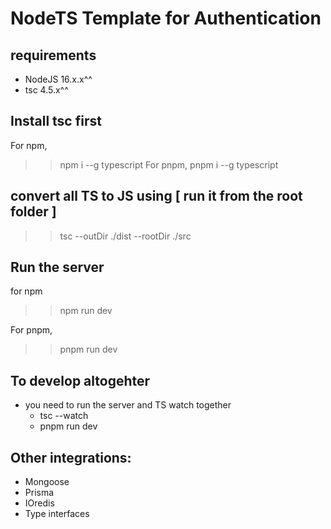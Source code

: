 # NodeTS Template for Authentication

## requirements 
- NodeJS 16.x.x^^
- tsc 4.5.x^^

## Install tsc first
For npm,
>> npm i --g typescript
For pnpm,
>>  pnpm i --g typescript

## convert all TS to JS using [ run it from the root folder ]

>> tsc --outDir ./dist --rootDir ./src

## Run the server 

for npm
>> npm run dev

For pnpm,
>> pnpm run dev

## To develop altogehter

- you need to run the server and TS watch together
  - tsc --watch
  - pnpm run dev

## Other integrations:
- Mongoose
- Prisma
- IOredis
- Type interfaces
